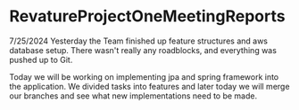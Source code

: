 # RevatureProjectOneMeetingReports

7/25/2024
Yesterday the Team finished up feature structures and aws database setup. There wasn't really any roadblocks, and everything was pushed up to Git.

Today we will be working on implementing jpa and spring framework into the application. 
We divided tasks into features and later today we will merge our branches and see what new implementations need to be made.

